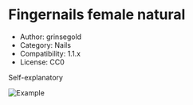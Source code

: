 # Fingernails female natural

* Author: grinsegold
* Category: Nails
* Compatibility: 1.1.x
* License: CC0

Self-explanatory

![Example](fingernails_demo.png)

